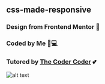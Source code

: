 ﻿## css-made-responsive
 
 ### Design from Frontend Mentor 📸
 
 ### Coded by Me 🙂💻
 
 ### Tutored by <a href ="https://www.youtube.com/c/TheCoderCoder/featured">The Coder Coder</a> 💕

![alt text](https://github.com/Onlynfk/responsivedesign/blob/main/web-image.png?raw=true)


